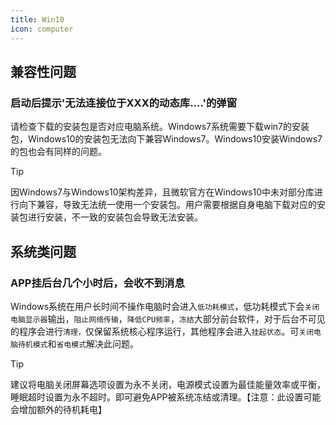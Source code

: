 ```yaml
---
title: Win10
icon: computer
---
```


## 兼容性问题
### 启动后提示'无法连接位于XXX的动态库....'的弹窗

请检查下载的安装包是否对应电脑系统。Windows7系统需要下载win7的安装包，Windows10的安装包无法向下兼容Windows7。Windows10安装Windows7的包也会有同样的问题。

> [!tip]
> 因Windows7与Windows10架构差异，且微软官方在Windows10中未对部分库进行向下兼容，导致无法统一使用一个安装包。用户需要根据自身电脑下载对应的安装包进行安装，不一致的安装包会导致无法安装。


## 系统类问题

### APP挂后台几个小时后，会收不到消息
Windows系统在用户长时间不操作电脑时会进入`低功耗模式`，低功耗模式下会`关闭电脑显示器`输出，`阻止网络传输`，`降低CPU频率`，`冻结`大部分前台软件，对于后台不可见的程序会进行`清理，`仅保留系统核心程序运行，其他程序会进入`挂起状态`。可`关闭电脑待机模式`和`省电模式`解决此问题。

>[!tip]
>建议将电脑关闭屏幕选项设置为永不关闭，电源模式设置为最佳能量效率或平衡，睡眠超时设置为永不超时。即可避免APP被系统冻结或清理。【注意：此设置可能会增加额外的待机耗电】